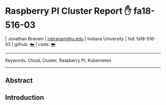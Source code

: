 # Raspberry PI Cluster Report :hand: fa18-516-03

| Jonathan Branam
| jobranam@iu.edu
| Indiana University
| hid: fa18-516-03
| github:
[:cloud:](https://github.com/cloudmesh-community/proceedings-fa18/blob/master/project-report/report.md)
| code:
[:cloud:](https://github.com/cloudmesh-community/proceedings-fa18/blob/master/project-code)

---

Keywords: Cloud, Cluster, Raspberry PI, Kubernetes

---

## Abstract

## Introduction


